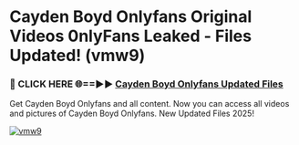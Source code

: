 # Cayden Boyd Onlyfans Original Videos 0nlyFans Leaked - Files Updated! (vmw9)

<h3>🔴 CLICK HERE 🌐==►► <a href="https://tinyurl.com/2wckxsce" rel="nofollow">Cayden Boyd Onlyfans Updated Files</a></h3>

Get Cayden Boyd Onlyfans and all content. Now you can access all videos and pictures of Cayden Boyd Onlyfans. New Updated Files 2025!

[![vmw9](https://i.imgur.com/AFduVYN.gif)](https://tinyurl.com/2wckxsce)
